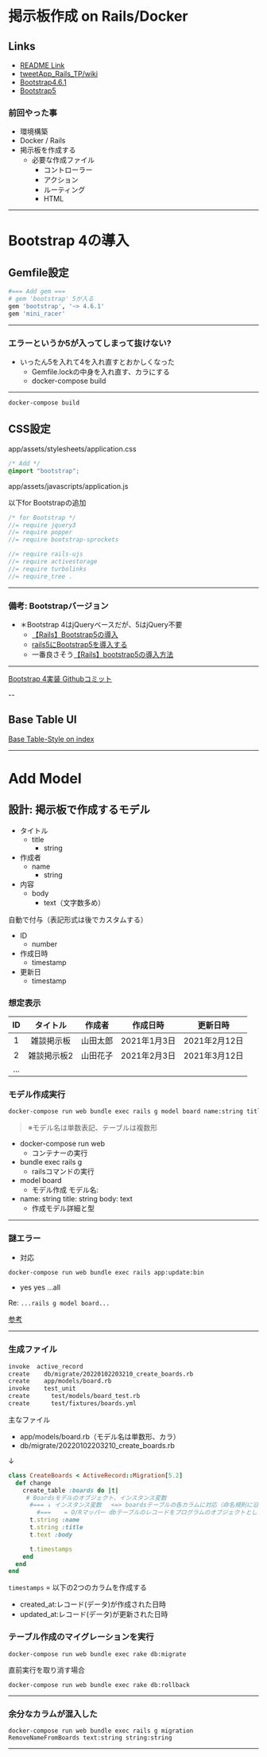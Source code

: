 # 掲示板作成 on Rails/Docker

## Links

* [README Link ](../README.md)
* [tweetApp_Rails_TP/wiki](https://github.com/BoxPistols/tweetApp_Rails_TP/wiki)
* [Bootstrap4.6.1](https://getbootstrap.com/docs/4.6/getting-started/introduction/)
* [Bootstrap5](https://getbootstrap.com/docs/5.1/getting-started/introduction/)

### 前回やった事

* 環境構築
* Docker / Rails
* 掲示板を作成する
  + 必要な作成ファイル
    - コントローラー
    - アクション
    - ルーティング
    - HTML

---

# Bootstrap 4の導入

## Gemfile設定

```rb
#=== Add gem ===
# gem 'bootstrap' 5が入る
gem 'bootstrap', '~> 4.6.1'
gem 'mini_racer'
```

---

### エラーというか5が入ってしまって抜けない?

* いったん5を入れて4を入れ直すとおかしくなった
  + Gemfile.lockの中身を入れ直す、カラにする
  + docker-compose build

---

```
docker-compose build
```

## CSS設定

app/assets/stylesheets/application.css

```css
/* Add */
@import "bootstrap";
```

app/assets/javascripts/application.js

以下for Bootstrapの追加

```js
/* for Bootstrap */
//= require jquery3
//= require popper
//= require bootstrap-sprockets

//= require rails-ujs
//= require activestorage
//= require turbolinks
//= require_tree .
```

---

### 備考: Bootstrapバージョン

* ＊Bootstrap 4はjQueryベースだが、5はjQuery不要
  + [【Rails】Bootstrap5の導入](https://qiita.com/oak1331/items/3b4ebf9b076246c103f4)
  + [rails5にBootstrap5を導入する](https://qiita.com/9ever/items/141d231431e7e2956b74)
  + 一番良さそう[【Rails】bootstrap5の導入方法](https://blog.to-ko-s.com/install-bootstrap5/)

---

[Bootstrap 4実装 Githubコミット](https://github.com/BoxPistols/docker-rails5-2022/pull/4/files)

--

## Base Table UI

[Base Table-Style on index](https://shrtm.nu/FUb9)

---

# Add Model

## 設計: 掲示板で作成するモデル

* タイトル
  + title
    - string
* 作成者
  + name
    - string
* 内容
  + body
    - text（文字数多め）

自動で付与（表記形式は後でカスタムする）
* ID
  + number
* 作成日時
  + timestamp
* 更新日
  + timestamp

### 想定表示

| ID |    タイトル     |  作成者  |   作成日時   |   更新日時    |
|:--:|:-----------:|:-----:|:---------:|:----------:|
| 1  | 雑談掲示板  | 山田太郎 | 2021年1月3日 | 2021年2月12日 |
| 2  | 雑談掲示板2 | 山田花子 | 2021年2月3日 | 2021年3月12日 |
| ...

### モデル作成実行

```bash
docker-compose run web bundle exec rails g model board name:string title:string body:text
```

> ※モデル名は単数表記、テーブルは複数形

* docker-compose run web
  + コンテナーの実行
* bundle exec rails g
  + railsコマンドの実行
* model board
  + モデル作成 モデル名:
* name: string title: string body: text
  + 作成モデル詳細と型

---

### 謎エラー

* 対応

```bash
docker-compose run web bundle exec rails app:update:bin
```

* yes yes ...all

Re: `...rails g model board...`

[参考](https://smot93516.hatenablog.jp/entry/2019/05/22/161921)

---

### 生成ファイル

```bash
invoke  active_record
create    db/migrate/20220102203210_create_boards.rb
create    app/models/board.rb
invoke    test_unit
create      test/models/board_test.rb
create      test/fixtures/boards.yml
```

主なファイル
* app/models/board.rb（モデル名は単数形、カラ）
* db/migrate/20220102203210_create_boards.rb

↓

```rb
class CreateBoards < ActiveRecord::Migration[5.2]
  def change
    create_table :boards do |t|
     # Boardsモデルのオブジェクト、インスタンス変数
      #=== ↓ インスタンス変数　 <=> boardsテーブルの各カラムに対応（命名規則に沿い自動連動） ===
        #===　  = O/Rマッパー dbテーブルのレコードをプログラムのオブジェクトとして扱う機能
      t.string :name
      t.string :title
      t.text :body

      t.timestamps
    end
  end
end
```

`timestamps` = 以下の2つのカラムを作成する
* created_at:レコード(データ)が作成された日時
* updated_at:レコード(データ)が更新された日時

### テーブル作成のマイグレーションを実行

```
docker-compose run web bundle exec rake db:migrate
```

直前実行を取り消す場合

```
docker-compose run web bundle exec rake db:rollback
```

---

### 余分なカラムが混入した

```
docker-compose run web bundle exec rails g migration RemoveNameFromBoards text:string string:string
```

---
